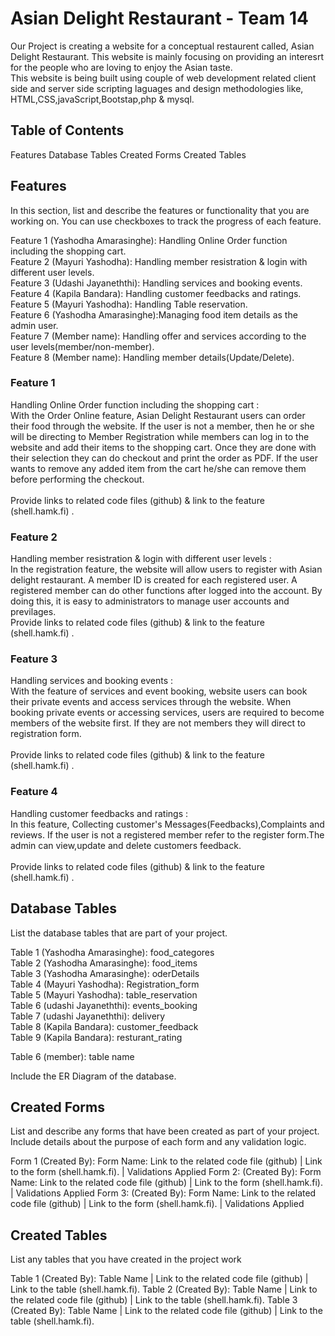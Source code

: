 # Asian Delight Restaurant - Team 14
Our Project is creating a website for a conceptual restaurent called, Asian Delight Restaurant. This website is mainly focusing on providing an interesrt for the people who are loving to enjoy the Asian taste. <br>
This website is being built using couple of web development related client side and server side scripting laguages and design methodologies like, HTML,CSS,javaScript,Bootstap,php & mysql.

## Table of Contents
Features
Database Tables
Created Forms
Created Tables

## Features
In this section, list and describe the features or functionality that you are working on. You can use checkboxes to track the progress of each feature.

 Feature 1 (Yashodha Amarasinghe): Handling Online Order function including the shopping cart.<br>
 Feature 2 (Mayuri Yashodha): Handling member resistration & login with different user levels.<br>
 Feature 3 (Udashi Jayaneththi): Handling services and booking events.<br>
 Feature 4 (Kapila Bandara): Handling customer feedbacks and ratings.<br>
 Feature 5 (Mayuri Yashodha): Handling Table reservation.<br>
 Feature 6 (Yashodha Amarasinghe):Managing food item details as the admin user.<br>
 Feature 7 (Member name): Handling offer and services according to the user levels(member/non-member).<br>
 Feature 8 (Member name): Handling member details(Update/Delete).<br>

### Feature 1
Handling Online Order function including the shopping cart :<br>
With the Order Online feature, Asian Delight Restaurant users can order their food through the website. If the user is not a member, then he or she will be directing to Member Registration while members can log in to the website and add their items to the shopping cart. Once they are done with their selection they can do checkout and print the order as PDF. If the user wants to remove any added item from the cart he/she can remove them before performing the checkout. <br>
<br>Provide links to related code files (github) & link to the feature (shell.hamk.fi) .<br>

### Feature 2
Handling member resistration & login with different user levels : <br>
In the registration feature, the website will allow users to register with Asian delight restaurant. A member ID is created for each registered user. A registered member can do other functions after logged into the account. By doing this, it is easy to administrators to manage user accounts and previlages.
<br> Provide links to related code files (github) & link to the feature (shell.hamk.fi) .

### Feature 3
Handling services and booking events : <br>
With the feature of services and event booking, website users can book their private events and access services through the website. When booking private events or accessing services, users are required to become members of the website first. If they are not members they will direct to registration form. <br>
<br>Provide links to related code files (github) & link to the feature (shell.hamk.fi) .

### Feature 4
Handling customer feedbacks and ratings : <br>
In this feature, Collecting customer's Messages(Feedbacks),Complaints and reviews. If the user is not a registered member refer to the register form.The admin can view,update and delete customers feedback.<br>
<br>Provide links to related code files (github) & link to the feature (shell.hamk.fi) .

## Database Tables
List the database tables that are part of your project.

Table 1 (Yashodha Amarasinghe): food_categores<br>
Table 2 (Yashodha Amarasinghe): food_items<br>
Table 3 (Yashodha Amarasinghe): oderDetails<br>
Table 4 (Mayuri Yashodha): Registration_form<br>
Table 5 (Mayuri Yashodha): table_reservation<br>
Table 6 (udashi Jayaneththi): events_booking<br>
Table 7 (udashi Jayaneththi): delivery<br>
Table 8 (Kapila Bandara): customer_feedback<br>
Table 9 (Kapila Bandara): resturant_rating<br>

Table 6 (member): table name

Include the ER Diagram of the database.

## Created Forms
List and describe any forms that have been created as part of your project. Include details about the purpose of each form and any validation logic.

Form 1 (Created By): Form Name: Link to the related code file (github) | Link to the form (shell.hamk.fi). | Validations Applied
Form 2: (Created By): Form Name: Link to the related code file (github) | Link to the form (shell.hamk.fi). | Validations Applied
Form 3: (Created By): Form Name: Link to the related code file (github) | Link to the form (shell.hamk.fi). | Validations Applied

## Created Tables
List any tables that you have created in the project work

Table 1 (Created By): Table Name | Link to the related code file (github) | Link to the table (shell.hamk.fi).
Table 2 (Created By): Table Name | Link to the related code file (github) | Link to the table (shell.hamk.fi).
Table 3 (Created By): Table Name | Link to the related code file (github) | Link to the table (shell.hamk.fi).

